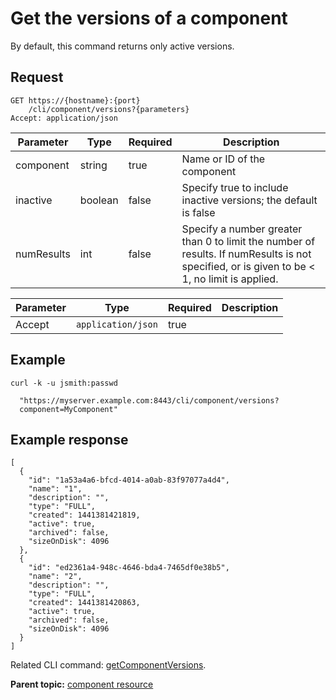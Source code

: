 # Get the versions of a component

By default, this command returns only active versions.

## Request

```
GET https://{hostname}:{port}
    /cli/component/versions?{parameters}
Accept: application/json

```

|Parameter|Type|Required|Description|
|---------|----|--------|-----------|
|component|string|true|Name or ID of the component|
|inactive|boolean|false|Specify true to include inactive versions; the default is false|
|numResults|int|false|Specify a number greater than 0 to limit the number of results. If numResults is not specified, or is given to be < 1, no limit is applied.|

|Parameter|Type|Required|Description|
|---------|----|--------|-----------|
|Accept|`application/json`|true| |

## Example

```
curl -k -u jsmith:passwd 
   
  "https://myserver.example.com:8443/cli/component/versions?
  component=MyComponent"
```

## Example response

```
[
  {
    "id": "1a53a4a6-bfcd-4014-a0ab-83f97077a4d4",
    "name": "1",
    "description": "",
    "type": "FULL",
    "created": 1441381421819,
    "active": true,
    "archived": false,
    "sizeOnDisk": 4096
  },
  {
    "id": "ed2361a4-948c-4646-bda4-7465df0e38b5",
    "name": "2",
    "description": "",
    "type": "FULL",
    "created": 1441381420863,
    "active": true,
    "archived": false,
    "sizeOnDisk": 4096
  }
]

```

Related CLI command: [getComponentVersions](udclient_getcomponentversions.md).

**Parent topic:** [component resource](../../com.udeploy.api.doc/topics/rest_cli_component.md)

